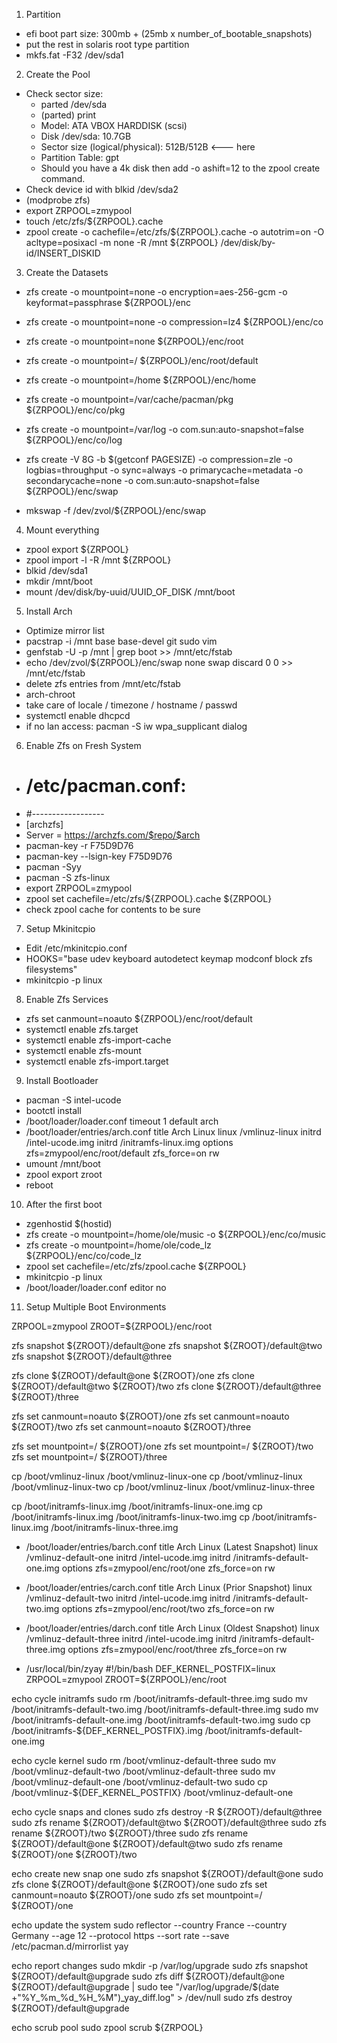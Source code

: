 1. Partition

 - efi boot part size: 300mb + (25mb x number_of_bootable_snapshots)
 - put the rest in solaris root type partition
 - mkfs.fat -F32 /dev/sda1

2. Create the Pool

 - Check sector size: 
   - parted /dev/sda
   - (parted) print
   - Model: ATA VBOX HARDDISK (scsi)
   - Disk /dev/sda: 10.7GB
   - Sector size (logical/physical): 512B/512B <--- here
   - Partition Table: gpt
   - Should you have a 4k disk then add -o ashift=12 to the zpool create command.
 - Check device id with blkid /dev/sda2
 - (modprobe zfs)
 - export ZRPOOL=zmypool
 - touch /etc/zfs/${ZRPOOL}.cache
 - zpool create -o cachefile=/etc/zfs/${ZRPOOL}.cache -o autotrim=on -O acltype=posixacl -m none -R /mnt ${ZRPOOL} /dev/disk/by-id/INSERT_DISKID

3. Create the Datasets

 - zfs create -o mountpoint=none -o encryption=aes-256-gcm -o keyformat=passphrase ${ZRPOOL}/enc
 - zfs create -o mountpoint=none -o compression=lz4 ${ZRPOOL}/enc/co
 - zfs create -o mountpoint=none ${ZRPOOL}/enc/root
 - zfs create -o mountpoint=/ ${ZRPOOL}/enc/root/default
 - zfs create -o mountpoint=/home ${ZRPOOL}/enc/home
 - zfs create -o mountpoint=/var/cache/pacman/pkg ${ZRPOOL}/enc/co/pkg
 - zfs create -o mountpoint=/var/log -o com.sun:auto-snapshot=false ${ZRPOOL}/enc/co/log

 - zfs create -V 8G -b $(getconf PAGESIZE) -o compression=zle -o logbias=throughput -o sync=always -o primarycache=metadata -o secondarycache=none -o com.sun:auto-snapshot=false ${ZRPOOL}/enc/swap
 - mkswap -f /dev/zvol/${ZRPOOL}/enc/swap

4. Mount everything

 - zpool export ${ZRPOOL}
 - zpool import -l -R /mnt ${ZRPOOL}
 - blkid /dev/sda1
 - mkdir /mnt/boot
 - mount /dev/disk/by-uuid/UUID_OF_DISK /mnt/boot

5. Install Arch

 - Optimize mirror list
 - pacstrap -i /mnt base base-devel git sudo vim
 - genfstab -U -p /mnt | grep boot >> /mnt/etc/fstab
 - echo /dev/zvol/${ZRPOOL}/enc/swap none swap discard 0 0 >> /mnt/etc/fstab
 - delete zfs entries from /mnt/etc/fstab
 - arch-chroot
 - take care of locale / timezone / hostname / passwd
 - systemctl enable dhcpcd
 - if no lan access: pacman -S iw wpa_supplicant dialog

6. Enable Zfs on Fresh System

 - # /etc/pacman.conf:
 - #------------------
 - [archzfs]
 - Server = https://archzfs.com/$repo/$arch
 - pacman-key -r F75D9D76
 - pacman-key --lsign-key F75D9D76
 - pacman -Syy
 - pacman -S zfs-linux
 - export ZRPOOL=zmypool
 - zpool set cachefile=/etc/zfs/${ZRPOOL}.cache ${ZRPOOL}
 - check zpool cache for contents to be sure

7. Setup Mkinitcpio

 - Edit /etc/mkinitcpio.conf
 - HOOKS="base udev keyboard autodetect keymap modconf block zfs filesystems"
 - mkinitcpio -p linux

8. Enable Zfs Services
 - zfs set canmount=noauto ${ZRPOOL}/enc/root/default
 - systemctl enable zfs.target
 - systemctl enable zfs-import-cache
 - systemctl enable zfs-mount
 - systemctl enable zfs-import.target

9. Install Bootloader
 - pacman -S intel-ucode
 - bootctl install
 - /boot/loader/loader.conf
timeout 1
default arch
 - /boot/loader/entries/arch.conf
title   Arch Linux
linux   /vmlinuz-linux
initrd  /intel-ucode.img
initrd  /initramfs-linux.img
options zfs=zmypool/enc/root/default zfs_force=on rw
 - umount /mnt/boot
 - zpool export zroot
 - reboot

10. After the first boot

 - zgenhostid $(hostid)
 - zfs create -o mountpoint=/home/ole/music -o ${ZRPOOL}/enc/co/music
 - zfs create -o mountpoint=/home/ole/code_lz ${ZRPOOL}/enc/co/code_lz
 - zpool set cachefile=/etc/zfs/zpool.cache ${ZRPOOL}
 - mkinitcpio -p linux
 - /boot/loader/loader.conf
editor no

11. Setup Multiple Boot Environments

ZRPOOL=zmypool
ZROOT=${ZRPOOL}/enc/root

zfs snapshot ${ZROOT}/default@one
zfs snapshot ${ZROOT}/default@two
zfs snapshot ${ZROOT}/default@three

zfs clone ${ZROOT}/default@one ${ZROOT}/one
zfs clone ${ZROOT}/default@two ${ZROOT}/two
zfs clone ${ZROOT}/default@three ${ZROOT}/three

zfs set canmount=noauto ${ZROOT}/one
zfs set canmount=noauto ${ZROOT}/two
zfs set canmount=noauto ${ZROOT}/three

zfs set mountpoint=/ ${ZROOT}/one
zfs set mountpoint=/ ${ZROOT}/two
zfs set mountpoint=/ ${ZROOT}/three

cp /boot/vmlinuz-linux /boot/vmlinuz-linux-one
cp /boot/vmlinuz-linux /boot/vmlinuz-linux-two
cp /boot/vmlinuz-linux /boot/vmlinuz-linux-three

cp /boot/initramfs-linux.img /boot/initramfs-linux-one.img
cp /boot/initramfs-linux.img /boot/initramfs-linux-two.img
cp /boot/initramfs-linux.img /boot/initramfs-linux-three.img

 - /boot/loader/entries/barch.conf
title   Arch Linux (Latest Snapshot)
linux   /vmlinuz-default-one
initrd  /intel-ucode.img
initrd  /initramfs-default-one.img
options zfs=zmypool/enc/root/one zfs_force=on rw
 - /boot/loader/entries/carch.conf
title   Arch Linux (Prior Snapshot)
linux   /vmlinuz-default-two
initrd  /intel-ucode.img
initrd  /initramfs-default-two.img
options zfs=zmypool/enc/root/two zfs_force=on rw
 - /boot/loader/entries/darch.conf
title   Arch Linux (Oldest Snapshot)
linux   /vmlinuz-default-three
initrd  /intel-ucode.img
initrd  /initramfs-default-three.img
options zfs=zmypool/enc/root/three zfs_force=on rw

 - /usr/local/bin/zyay
#!/bin/bash
DEF_KERNEL_POSTFIX=linux
ZRPOOL=zmypool
ZROOT=${ZRPOOL}/enc/root

echo cycle initramfs
sudo rm /boot/initramfs-default-three.img
sudo mv /boot/initramfs-default-two.img /boot/initramfs-default-three.img
sudo mv /boot/initramfs-default-one.img /boot/initramfs-default-two.img
sudo cp /boot/initramfs-${DEF_KERNEL_POSTFIX}.img /boot/initramfs-default-one.img

echo cycle kernel
sudo rm /boot/vmlinuz-default-three
sudo mv /boot/vmlinuz-default-two /boot/vmlinuz-default-three
sudo mv /boot/vmlinuz-default-one /boot/vmlinuz-default-two
sudo cp /boot/vmlinuz-${DEF_KERNEL_POSTFIX} /boot/vmlinuz-default-one

echo cycle snaps and clones
sudo zfs destroy -R ${ZROOT}/default@three
sudo zfs rename ${ZROOT}/default@two ${ZROOT}/default@three
sudo zfs rename ${ZROOT}/two ${ZROOT}/three
sudo zfs rename ${ZROOT}/default@one ${ZROOT}/default@two
sudo zfs rename ${ZROOT}/one ${ZROOT}/two

echo create new snap one
sudo zfs snapshot ${ZROOT}/default@one
sudo zfs clone ${ZROOT}/default@one ${ZROOT}/one
sudo zfs set canmount=noauto ${ZROOT}/one
sudo zfs set mountpoint=/ ${ZROOT}/one

echo update the system
sudo reflector --country France --country Germany --age 12 --protocol https --sort rate --save /etc/pacman.d/mirrorlist
yay

echo report changes
sudo mkdir -p /var/log/upgrade
sudo zfs snapshot ${ZROOT}/default@upgrade
sudo zfs diff ${ZROOT}/default@one ${ZROOT}/default@upgrade | sudo tee "/var/log/upgrade/$(date +"%Y_%m_%d_%H_%M")_yay_diff.log" > /dev/null
sudo zfs destroy ${ZROOT}/default@upgrade

echo scrub pool
sudo zpool scrub ${ZRPOOL}

